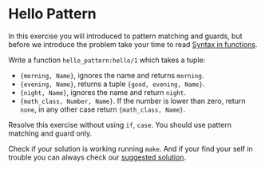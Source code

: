 Hello Pattern
===========

In this exercise you will introduced to pattern matching and guards,
but before we introduce the problem take your time to read
[Syntax in functions](http://learnyousomeerlang.com/syntax-in-functions).

Write a function `hello_pattern:hello/1` which takes a tuple:

- `{morning, Name}`, ignores the name and returns `morning`.
- `{evening, Name}`, returns a tuple `{good, evening, Name}`.
- `{night, Name}`, ignores the name and return `night`.
- `{math_class, Number, Name}`. If the number is lower than zero, return
  `none`, in any other case return `{math_class, Name}`.

Resolve this exercise without using `if`, `case`. You should use
pattern matching and guard only.

Check if your solution is working running `make`. And if your find
your self in trouble you can always check our
[suggested solution](solution/hello_pattern.erl).
